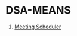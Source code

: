 # DSA-MEANS
1. [Meeting Scheduler](https://github.com/imshubhampatel/DSA-MEANS/blob/main/Scheduling/meeting_scheduler.md)

